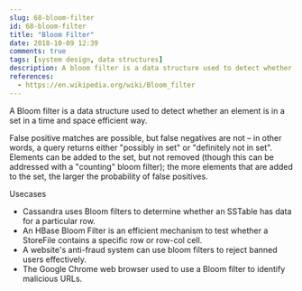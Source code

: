 ```yaml
---
slug: 68-bloom-filter
id: 68-bloom-filter
title: "Bloom Filter"
date: 2018-10-09 12:39
comments: true
tags: [system design, data structures]
description: A bloom filter is a data structure used to detect whether an element is in a set in a time and space efficient way. A query returns either "possibly in set" or "definitely not in set".
references:
  - https://en.wikipedia.org/wiki/Bloom_filter
---
```


A Bloom filter is a data structure used to detect whether an element is in a set in a time and space efficient way.

False positive matches are possible, but false negatives are not – in other words, a query returns either "possibly in set" or "definitely not in set". Elements can be added to the set, but not removed (though this can be addressed with a "counting" bloom filter); the more elements that are added to the set, the larger the probability of false positives.

Usecases

- Cassandra uses Bloom filters to determine whether an SSTable has data for a particular row.
- An HBase Bloom Filter is an efficient mechanism to test whether a StoreFile contains a specific row or row-col cell.
- A website's anti-fraud system can use bloom filters to reject banned users effectively.
- The Google Chrome web browser used to use a Bloom filter to identify malicious URLs.
